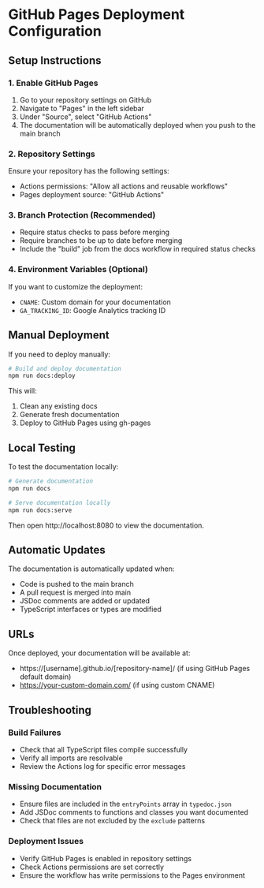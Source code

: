# GitHub Pages Deployment Configuration

## Setup Instructions

### 1. Enable GitHub Pages
1. Go to your repository settings on GitHub
2. Navigate to "Pages" in the left sidebar
3. Under "Source", select "GitHub Actions"
4. The documentation will be automatically deployed when you push to the main branch

### 2. Repository Settings
Ensure your repository has the following settings:
- Actions permissions: "Allow all actions and reusable workflows"
- Pages deployment source: "GitHub Actions"

### 3. Branch Protection (Recommended)
- Require status checks to pass before merging
- Require branches to be up to date before merging
- Include the "build" job from the docs workflow in required status checks

### 4. Environment Variables (Optional)
If you want to customize the deployment:
- `CNAME`: Custom domain for your documentation
- `GA_TRACKING_ID`: Google Analytics tracking ID

## Manual Deployment

If you need to deploy manually:

```bash
# Build and deploy documentation
npm run docs:deploy
```

This will:
1. Clean any existing docs
2. Generate fresh documentation
3. Deploy to GitHub Pages using gh-pages

## Local Testing

To test the documentation locally:

```bash
# Generate documentation
npm run docs

# Serve documentation locally
npm run docs:serve
```

Then open http://localhost:8080 to view the documentation.

## Automatic Updates

The documentation is automatically updated when:
- Code is pushed to the main branch
- A pull request is merged into main
- JSDoc comments are added or updated
- TypeScript interfaces or types are modified

## URLs

Once deployed, your documentation will be available at:
- https://[username].github.io/[repository-name]/ (if using GitHub Pages default domain)
- https://your-custom-domain.com/ (if using custom CNAME)

## Troubleshooting

### Build Failures
- Check that all TypeScript files compile successfully
- Verify all imports are resolvable
- Review the Actions log for specific error messages

### Missing Documentation
- Ensure files are included in the `entryPoints` array in `typedoc.json`
- Add JSDoc comments to functions and classes you want documented
- Check that files are not excluded by the `exclude` patterns

### Deployment Issues
- Verify GitHub Pages is enabled in repository settings
- Check Actions permissions are set correctly
- Ensure the workflow has write permissions to the Pages environment